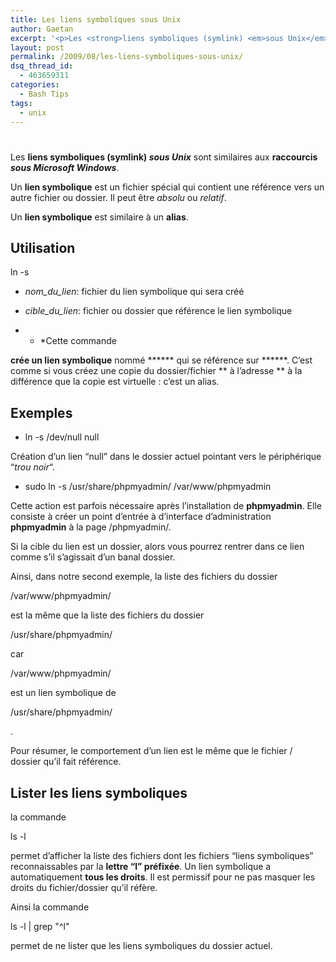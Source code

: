 ```yaml
---
title: Les liens symboliques sous Unix
author: Gaetan
excerpt: '<p>Les <strong>liens symboliques (symlink) <em>sous Unix</em></strong> sont similaires aux <strong>raccourcis <em>sous Microsoft Windows</em></strong>.</p> <p>Un <strong>lien symbolique</strong> est un fichier spécial qui contient une référence vers un autre fichier ou dossier. Il peut être <em>absolu</em> ou <em>relatif</em>.</p> <p>Un <strong>lien symbolique</strong> est similaire à un <strong>alias</strong>.</p>'
layout: post
permalink: /2009/08/les-liens-symboliques-sous-unix/
dsq_thread_id:
  - 463659311
categories:
  - Bash Tips
tags:
  - unix
---
```

# 

Les **liens symboliques (symlink) *sous Unix*** sont similaires aux **raccourcis *sous Microsoft Windows***.

Un **lien symbolique** est un fichier spécial qui contient une référence vers un autre fichier ou dossier. Il peut être *absolu* ou *relatif*.

Un **lien symbolique** est similaire à un **alias**.



## Utilisation

ln -s  

*   *nom\_du\_lien*: fichier du lien symbolique qui sera créé
*   *cible\_du\_lien*: fichier ou dossier que référence le lien symbolique

* * *Cette commande 

**crée un lien symbolique** nommé ****** qui se référence sur ******. 
C’est comme si vous créez une copie du dossier/fichier ** à l’adresse ** à la différence que la copie est virtuelle : c’est un alias.

## Exemples

*   ln -s /dev/null null

Création d’un lien “null” dans le dossier actuel pointant vers le périphérique “*trou noir*“.

*   sudo ln -s /usr/share/phpmyadmin/ /var/www/phpmyadmin

Cette action est parfois nécessaire après l’installation de **phpmyadmin**. Elle consiste à créer un point d’entrée à d’interface d’administration **phpmyadmin** à la page /phpmyadmin/.

Si la cible du lien est un dossier, alors vous pourrez rentrer dans ce lien comme s’il s’agissait d’un banal dossier.

Ainsi, dans notre second exemple, la liste des fichiers du dossier

/var/www/phpmyadmin/

est la même que la liste des fichiers du dossier

/usr/share/phpmyadmin/

car

/var/www/phpmyadmin/

est un lien symbolique de

/usr/share/phpmyadmin/

.

Pour résumer, le comportement d’un lien est le même que le fichier / dossier qu’il fait référence.

## Lister les liens symboliques

la commande

ls -l

permet d’afficher la liste des fichiers dont les fichiers “liens symboliques” reconnaissables par la **lettre “l” préfixée**. Un lien symbolique a automatiquement **tous les droits**. Il est permissif pour ne pas masquer les droits du fichier/dossier qu’il réfère.

Ainsi la commande

ls -l | grep "^l"

permet de ne lister que les liens symboliques du dossier actuel.